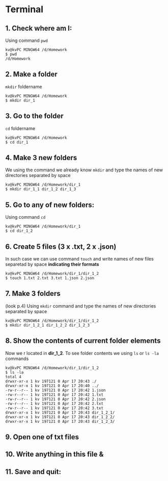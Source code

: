 # Terminal
## 1. Check where am I:
Using command ```pwd```
```
kv@kvPC MINGW64 /d/Homework
$ pwd
/d/Homework
```

## 2. Make a folder
``mkdir`` foldername
```
kv@kvPC MINGW64 /d/Homework
$ mkdir dir_1
```

## 3. Go to the folder
```cd``` foldername
```
kv@kvPC MINGW64 /d/Homework
$ cd dir_1
```

## 4. Make 3 new folders
We using the command we already know ```mkdir``` and type the names of new directories separated by space
```
kv@kvPC MINGW64 /d/Homework/dir_1
$ mkdir dir_1_1 dir_1_2 dir_1_3
```

## 5. Go to any of new folders:
Using command ```cd```
```
kv@kvPC MINGW64 /d/Homework/dir_1
$ cd dir_1_2
```
## 6. Create 5 files (3 x .txt, 2 x .json)
In such case we can use command `touch` and write names of new files separetad by space **indicating their formats**
```
kv@kvPC MINGW64 /d/Homework/dir_1/dir_1_2
$ touch 1.txt 2.txt 3.txt 1.json 2.json
```
## 7. Make 3 folders
(look p.4) Using ```mkdir``` command and type the names of new directories separated by space
```
kv@kvPC MINGW64 /d/Homework/dir_1/dir_1_2
$ mkdir dir_1_2_1 dir_1_2_2 dir_1_2_3
```
## 8. Show the contents of current folder elements
Now we r located in **dir_1_2**. To see folder contents we using ```ls``` or ```ls -la``` commands
```
kv@kvPC MINGW64 /d/Homework/dir_1/dir_1_2
$ ls -la
total 4
drwxr-xr-x 1 kv 197121 0 Apr 17 20:43 ./
drwxr-xr-x 1 kv 197121 0 Apr 17 20:40 ../
-rw-r--r-- 1 kv 197121 0 Apr 17 20:42 1.json
-rw-r--r-- 1 kv 197121 0 Apr 17 20:42 1.txt
-rw-r--r-- 1 kv 197121 0 Apr 17 20:42 2.json
-rw-r--r-- 1 kv 197121 0 Apr 17 20:42 2.txt
-rw-r--r-- 1 kv 197121 0 Apr 17 20:42 3.txt
drwxr-xr-x 1 kv 197121 0 Apr 17 20:43 dir_1_2_1/
drwxr-xr-x 1 kv 197121 0 Apr 17 20:43 dir_1_2_2/
drwxr-xr-x 1 kv 197121 0 Apr 17 20:43 dir_1_2_3/
```
## 9. Open one of txt files
## 10. Write anything in this file &
## 11. Save and quit:





